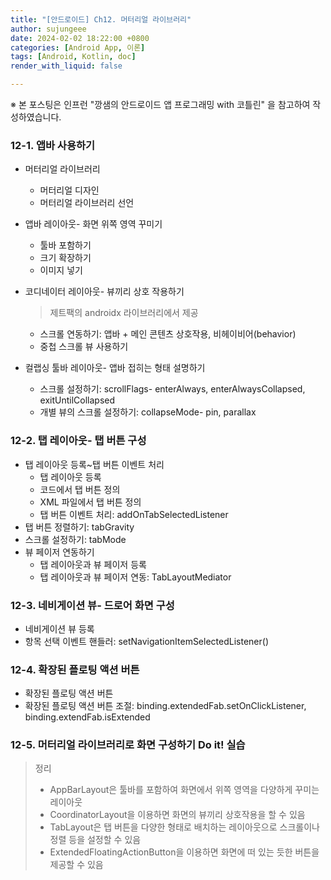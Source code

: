 ```yaml
---
title: "[안드로이드] Ch12. 머터리얼 라이브러리"
author: sujungeee
date: 2024-02-02 18:22:00 +0800
categories: [Android App, 이론]
tags: [Android, Kotlin, doc]
render_with_liquid: false

---
```




※ 본 포스팅은 인프런 "깡샘의 안드로이드 앱 프로그래밍 with 코틀린" 을 참고하여 작성하였습니다.



### 12-1. 앱바 사용하기

- 머터리얼 라이브러리

  - 머터리얼 디자인
  - 머터리얼 라이브러리 선언

- 앱바 레이아웃- 화면 위쪽 영역 꾸미기

  - 툴바 포함하기
  - 크기 확장하기
  - 이미지 넣기

- 코디네이터 레이아웃- 뷰끼리 상호 작용하기

  > 제트팩의 androidx 라이브러리에서 제공

  - 스크롤 연동하기: 앱바 + 메인 콘텐츠 상호작용, 비헤이비어(behavior)
  - 중첩 스크롤 뷰 사용하기

- 컬랩싱 툴바 레이아웃- 앱바 접히는 형태 설명하기

  - 스크롤 설정하기: scrollFlags- enterAlways, enterAlwaysCollapsed, exitUntilCollapsed
  - 개별 뷰의 스크롤 설정하기: collapseMode- pin, parallax

### 12-2. 탭 레이아웃- 탭 버튼 구성

- 탭 레이아웃 등록~탭 버튼 이벤트 처리
  - 탭 레이아웃 등록
  - 코드에서 탭 버튼 정의
  - XML 파일에서 탭 버튼 정의
  - 탭 버튼 이벤트 처리: addOnTabSelectedListener
- 탭 버튼 정렬하기: tabGravity
- 스크롤 설정하기: tabMode
- 뷰 페이저 연동하기
  - 탭 레이아웃과 뷰 페이저 등록
  - 탭 레이아웃과 뷰 페이저 연동: TabLayoutMediator

### 12-3. 네비게이션 뷰- 드로어 화면 구성

- 네비게이션 뷰 등록
- 항목 선택 이벤트 핸들러: setNavigationItemSelectedListener()

### 12-4. 확장된 플로팅 액션 버튼

- 확장된 플로팅 액션 버튼
- 확장된 플로팅 액션 버튼 조절: binding.extendedFab.setOnClickListener, binding.extendFab.isExtended

### 12-5. 머터리얼 라이브러리로 화면 구성하기 Do it! 실습

> 정리
>
> - AppBarLayout은 툴바를 포함하여 화면에서 위쪽 영역을 다양하게 꾸미는 레이아웃
> - CoordinatorLayout을 이용하면 화면의 뷰끼리 상호작용을 할 수 있음
> - TabLayout은 탭 버튼을 다양한 형태로 배치하는 레이아웃으로 스크롤이나 정렬 등을 설정할 수 있음
> - ExtendedFloatingActionButton을 이용하면 화면에 떠 있는 듯한 버튼을 제공할 수 있음
